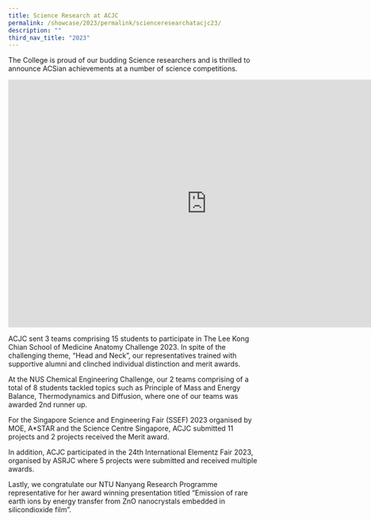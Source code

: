 ```yaml
---
title: Science Research at ACJC
permalink: /showcase/2023/permalink/scienceresearchatacjc23/
description: ""
third_nav_title: "2023"
---
```

The College is proud of our budding Science researchers and is thrilled to announce ACSian achievements at a number of science competitions.

<iframe src="https://docs.google.com/presentation/d/e/2PACX-1vRELLrP7H5hDqe5D-FXt7peU7U3-LDmVdmvH2zfZ_QyT_44cToXyMExFEabo9db_EaqWMrij9FUgQym/embed?start=false&amp;loop=false&amp;delayms=3000" frameborder="0" width="800" height="500" allowfullscreen="true"></iframe>

ACJC sent 3 teams comprising 15 students to participate in The Lee Kong Chian School of Medicine Anatomy Challenge 2023. In spite of the challenging theme, “Head and Neck”,
our representatives trained with supportive alumni and clinched individual distinction and merit awards.

At the NUS Chemical Engineering Challenge, our 2 teams comprising of a total of 8 students tackled topics such as Principle of Mass and Energy Balance, Thermodynamics and Diffusion, where one of our teams was awarded 2nd runner up.

For the Singapore Science and Engineering Fair (SSEF) 2023 organised by MOE, A*STAR and the Science Centre Singapore, ACJC submitted 11 projects and 2 projects received the Merit award.
 
In addition, ACJC participated in the 24th International Elementz Fair 2023, organised by ASRJC where 5 projects were submitted and received multiple awards.

Lastly, we congratulate our NTU Nanyang Research Programme representative for her award winning presentation titled “Emission of rare earth ions by energy transfer from ZnO nanocrystals embedded in silicondioxide film”.